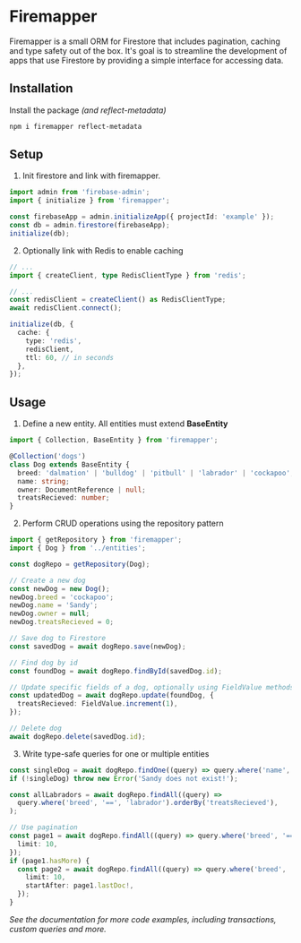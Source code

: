 # Firemapper

Firemapper is a small ORM for Firestore that includes pagination, caching and type safety out of the box. It's goal is to streamline the development of apps that use Firestore by providing a simple interface for accessing data.

## Installation

Install the package _(and reflect-metadata)_

```bash
npm i firemapper reflect-metadata
```

## Setup

1. Init firestore and link with firemapper.

```typescript
import admin from 'firebase-admin';
import { initialize } from 'firemapper';

const firebaseApp = admin.initializeApp({ projectId: 'example' });
const db = admin.firestore(firebaseApp);
initialize(db);
```

2. Optionally link with Redis to enable caching

```typescript
// ...
import { createClient, type RedisClientType } from 'redis';

// ...
const redisClient = createClient() as RedisClientType;
await redisClient.connect();

initialize(db, {
  cache: {
    type: 'redis',
    redisClient,
    ttl: 60, // in seconds
  },
});
```

## Usage

1. Define a new entity. All entities must extend **BaseEntity**

```typescript
import { Collection, BaseEntity } from 'firemapper';

@Collection('dogs')
class Dog extends BaseEntity {
  breed: 'dalmation' | 'bulldog' | 'pitbull' | 'labrador' | 'cockapoo';
  name: string;
  owner: DocumentReference | null;
  treatsRecieved: number;
}
```

2. Perform CRUD operations using the repository pattern

```typescript
import { getRepository } from 'firemapper';
import { Dog } from '../entities';

const dogRepo = getRepository(Dog);

// Create a new dog
const newDog = new Dog();
newDog.breed = 'cockapoo';
newDog.name = 'Sandy';
newDog.owner = null;
newDog.treatsRecieved = 0;

// Save dog to Firestore
const savedDog = await dogRepo.save(newDog);

// Find dog by id
const foundDog = await dogRepo.findById(savedDog.id);

// Update specific fields of a dog, optionally using FieldValue methods
const updatedDog = await dogRepo.update(foundDog, {
  treatsRecieved: FieldValue.increment(1),
});

// Delete dog
await dogRepo.delete(savedDog.id);
```

3. Write type-safe queries for one or multiple entities

```typescript
const singleDog = await dogRepo.findOne((query) => query.where('name', '==', 'sandy'));
if (!singleDog) throw new Error('Sandy does not exist!');

const allLabradors = await dogRepo.findAll((query) =>
  query.where('breed', '==', 'labrador').orderBy('treatsRecieved'),
);

// Use pagination
const page1 = await dogRepo.findAll((query) => query.where('breed', '==', 'labrador'), {
  limit: 10,
});
if (page1.hasMore) {
  const page2 = await dogRepo.findAll((query) => query.where('breed', '==', 'labrador'), {
    limit: 10,
    startAfter: page1.lastDoc!,
  });
}
```

_See the documentation for more code examples, including transactions, custom queries and more._
